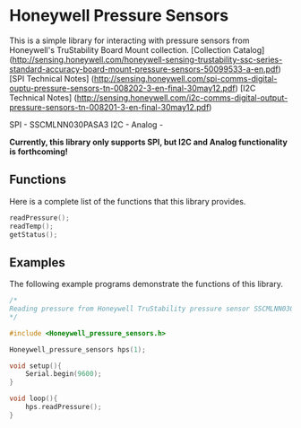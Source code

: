# Honeywell Pressure Sensors
This is a simple library for interacting with pressure sensors from Honeywell's TruStability Board Mount collection.
[Collection Catalog] (http://sensing.honeywell.com/honeywell-sensing-trustability-ssc-series-standard-accuracy-board-mount-pressure-sensors-50099533-a-en.pdf)
[SPI Technical Notes] (http://sensing.honeywell.com/spi-comms-digital-ouptu-pressure-sensors-tn-008202-3-en-final-30may12.pdf)
[I2C Technical Notes] (http://sensing.honeywell.com/i2c-comms-digital-output-pressure-sensors-tn-008201-3-en-final-30may12.pdf)

SPI - SSCMLNN030PASA3
I2C -
Analog -  

__Currently, this library only supports SPI, but I2C and Analog functionality is forthcoming!__

## Functions
Here is a complete list of the functions that this library provides. 
```cpp
readPressure();
readTemp();
getStatus();
```

## Examples
The following example programs demonstrate the functions of this library.  

```cpp
/*
Reading pressure from Honeywell TruStability pressure sensor SSCMLNN030PASA3   
*/

#include <Honeywell_pressure_sensors.h>

Honeywell_pressure_sensors hps(1);

void setup(){
    Serial.begin(9600);
}

void loop(){
    hps.readPressure();
}
```
